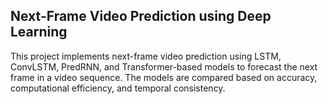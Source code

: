 ## Next-Frame Video Prediction using Deep Learning
This project implements next-frame video prediction using LSTM, ConvLSTM, PredRNN, and Transformer-based models to forecast the next frame in a video sequence. The models are compared based on accuracy, computational efficiency, and temporal consistency.